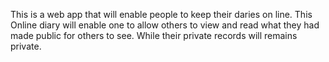 This is a web app that will enable people to keep their daries on line. 
This Online diary will enable one to allow others to view and read what they had made public for others to see. While their private records will remains private.